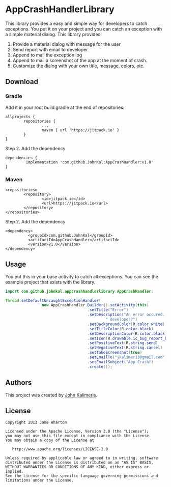 # AppCrashHandlerLibrary

This library provides a easy and simple way for developers to catch exceptions.
You put it on your project and you can catch an exception with a simple material dialog.
This library provides:

1. Provide a material dialog with message for the user
2. Send report with email to developer
3. Append to mail the exception log
4. Append to mail a screenshot of the app at the moment of crash.
5. Customize the dialog with your own title, message, colors, etc.


## Download

### Gradle

Add it in your root build.gradle at the end of repositories:
```
allprojects {
        repositories {
                ...
                maven { url 'https://jitpack.io' }
        }
}
```

Step 2. Add the dependency

```
dependencies {
         implementation 'com.github.JohnKal:AppCrashHandler:v1.0'
}
```

### Maven
```
<repositories>
        <repository>
                <id>jitpack.io</id>
                <url>https://jitpack.io</url>
        </repository>
</repositories>
```

Step 2. Add the dependency
```
<dependency>
          <groupId>com.github.JohnKal</groupId>
          <artifactId>AppCrashHandler</artifactId>
          <version>v1.0</version>
</dependency>
```

## Usage

You put this in your base activity to catch all exceptions. You can see the example project that exists with the library.
```java
import com.github.johnkal.appcrashhandlerlibrary.AppCrashHandler;

Thread.setDefaultUncaughtExceptionHandler(
                new AppCrashHandler.Builder().setActivity(this)
                                    .setTitle("Error")
                                    .setDescription("An error occured. Do you want to send report to" +
                                            " developer?")
                                    .setBackgroundColor(R.color.white)
                                    .setTitleColor(R.color.black)
                                    .setDescriptionColor(R.color.black)
                                    .setIcon(R.drawable.ic_bug_report_black_24dp)
                                    .setPositiveText(R.string.send)
                                    .setNegativeText(R.string.cancel)
                                    .setTakeScreenshot(true)
                                    .setEmailTo("jkalimer13@gmail.com")
                                    .setEmailSubject("App Crash")
                                    .create());
```

## Authors
This project was created by [John Kalimeris](https://www.linkedin.com/in/giannis-kalimeris-24076a33/).


## License

```
Copyright 2013 Jake Wharton

Licensed under the Apache License, Version 2.0 (the "License");
you may not use this file except in compliance with the License.
You may obtain a copy of the License at

   http://www.apache.org/licenses/LICENSE-2.0

Unless required by applicable law or agreed to in writing, software
distributed under the License is distributed on an "AS IS" BASIS,
WITHOUT WARRANTIES OR CONDITIONS OF ANY KIND, either express or implied.
See the License for the specific language governing permissions and
limitations under the License.
```
